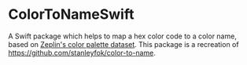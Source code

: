 # ColorToNameSwift
 
 A Swift package which helps to map a hex color code to a color name, based on [Zeplin's color palette dataset](https://github.com/zeplin/zeplin-palette).
This package is a recreation of https://github.com/stanleyfok/color-to-name.
